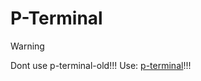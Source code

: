 # P-Terminal

> [!WARNING]  
> Dont use p-terminal-old!!! Use: [p-terminal](https://github.com/Peharge/p-terminal)!!!
